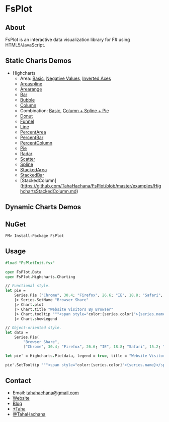FsPlot
======

About
-----

FsPlot is an interactive data visualization library for F# using HTML5/JavaScript.

Static Charts Demos
-------------------
* Highcharts
    * Area: [Basic](https://github.com/TahaHachana/FsPlot/blob/master/examples/HighchartsBasicArea.md), [Negative Values](https://github.com/TahaHachana/FsPlot/blob/master/examples/HighchartsNegativeValuesArea.md), [Inverted Axes](https://github.com/TahaHachana/FsPlot/blob/master/examples/HighchartsInvertedAxesArea.md)
    * [Areaspline](https://github.com/TahaHachana/FsPlot/blob/master/examples/HighchartsBasicAreaspline.md)
    * [Arearange](https://github.com/TahaHachana/FsPlot/blob/master/examples/HighchartsBasicArearange.md)
    * [Bar](https://github.com/TahaHachana/FsPlot/blob/master/examples/HighchartsBasicBar.md)
    * [Bubble](https://github.com/TahaHachana/FsPlot/blob/master/examples/HighchartsBasicBubble.md)
    * [Column](https://github.com/TahaHachana/FsPlot/blob/master/examples/HighchartsBasicColumn.md)
    * Combination: [Basic](https://github.com/TahaHachana/FsPlot/blob/master/examples/HighchartsBasicComb.md), [Column + Spline + Pie](https://github.com/TahaHachana/FsPlot/blob/master/examples/HighchartsColumnSplinePie.md)
    * [Donut](https://github.com/TahaHachana/FsPlot/blob/master/examples/HighchartsBasicDonut.md)
    * [Funnel](https://github.com/TahaHachana/FsPlot/blob/master/examples/HighchartsBasicFunnel.md)
    * [Line](https://github.com/TahaHachana/FsPlot/blob/master/examples/HighchartsBasicLine.md)
    * [PercentArea](https://github.com/TahaHachana/FsPlot/blob/master/examples/HighchartsPercentArea.md)
    * [PercentBar](https://github.com/TahaHachana/FsPlot/blob/master/examples/HighchartsPercentBar.md)
    * [PercentColumn](https://github.com/TahaHachana/FsPlot/blob/master/examples/HighchartsPercentColumn.md)
    * [Pie](https://github.com/TahaHachana/FsPlot/blob/master/examples/HighchartsBasicPie.md)
    * [Radar](https://github.com/TahaHachana/FsPlot/blob/master/examples/HighchartsBasicRadar.md)
    * [Scatter](https://github.com/TahaHachana/FsPlot/blob/master/examples/HighchartsBasicScatter.md)
    * [Spline](https://github.com/TahaHachana/FsPlot/blob/master/examples/HighchartsBasicSpline.md)
    * [StackedArea](https://github.com/TahaHachana/FsPlot/blob/master/examples/HighchartsStackedArea.md)
    * [StackedBar](https://github.com/TahaHachana/FsPlot/blob/master/examples/HighchartsStackedBar.md)
    * [StackedColumn] (https://github.com/TahaHachana/FsPlot/blob/master/examples/HighchartsStackedColumn.md)

Dynamic Charts Demos
--------------------

NuGet
-----

	PM> Install-Package FsPlot

Usage
-----

```fsharp
#load "FsPlotInit.fsx"

open FsPlot.Data
open FsPlot.Highcharts.Charting

// Functional style.
let pie = 
    Series.Pie ["Chrome", 30.4; "Firefox", 26.6; "IE", 18.8; "Safari", 15.2; "Others", 9.]
    |> Series.SetName "Browser Share"
    |> Chart.plot
    |> Chart.title "Website Visitors By Browser"
    |> Chart.tooltip """<span style="color:{series.color}">{series.name}</span>: <b>{point.percentage:.1f}%<br/>"""
    |> Chart.showLegend

// Object-oriented style.
let data =
    Series.Pie(
        "Browser Share",
        ["Chrome", 30.4; "Firefox", 26.6; "IE", 18.8; "Safari", 15.2; "Others", 9.])

let pie' = Highcharts.Pie(data, legend = true, title = "Website Visitors By Browser")

pie'.SetTooltip """<span style="color:{series.color}">{series.name}</span>: <b>{point.percentage:.1f}%<br/>"""
```
Contact
-------

* Email: tahahachana@gmail.com
* [Website](http://taha-hachana.apphb.com/)
* [Blog](http://fsharp-code.blogspot.com/)
* [+Taha](https://plus.google.com/103826666258148033768/ "Google+")
* [@TahaHachana](https://twitter.com/TahaHachana "Twitter")